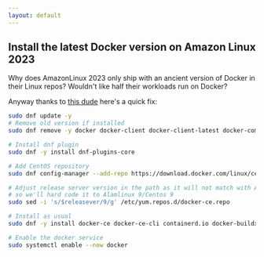 ```yaml
---
layout: default
---
```


## Install the latest Docker version on Amazon Linux 2023

Why does AmazonLinux 2023 only ship with an ancient version of Docker in their Linux repos?  Wouldn't like half their workloads run on Docker?

Anyway thanks to [this dude](https://repost.aws/questions/QU1jeKaTRYQ7WeA7XobfP21g/how-do-i-install-docker-version-27-3-1-on-amazon-linux-2023) here's a quick fix:


```bash
sudo dnf update -y
# Remove old version if installed
sudo dnf remove -y docker docker-client docker-client-latest docker-common docker-latest docker-latest-logrotate docker-logrotate docker-engine

# Install dnf plugin
sudo dnf -y install dnf-plugins-core

# Add CentOS repository
sudo dnf config-manager --add-repo https://download.docker.com/linux/centos/docker-ce.repo

# Adjust release server version in the path as it will not match with Amazon Linux 2023
# so we'll hard code it to Alamlinux 9/Centos 9
sudo sed -i 's/$releasever/9/g' /etc/yum.repos.d/docker-ce.repo

# Install as usual
sudo dnf -y install docker-ce docker-ce-cli containerd.io docker-buildx-plugin docker-compose-plugin

# Enable the docker service
sudo systemctl enable --now docker
```